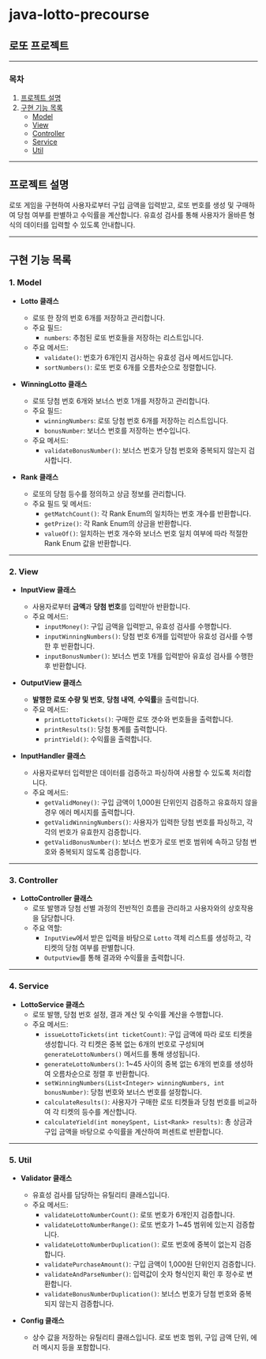 # java-lotto-precourse

## 로또 프로젝트

---

### 목차

1. [프로젝트 설명](#프로젝트-설명)
2. [구현 기능 목록](#구현-기능-목록)
    - [Model](#1-model)
    - [View](#2-view)
    - [Controller](#3-controller)
    - [Service](#4-service)
    - [Util](#5-util)

---

## 프로젝트 설명

로또 게임을 구현하여 사용자로부터 구입 금액을 입력받고, 로또 번호를 생성 및 구매하여 당첨 여부를 판별하고 수익률을 계산합니다. 유효성 검사를 통해 사용자가 올바른 형식의 데이터를 입력할 수 있도록 안내합니다.

---

## 구현 기능 목록

### 1. Model

- **Lotto 클래스**
    - 로또 한 장의 번호 6개를 저장하고 관리합니다.
    - 주요 필드:
        - `numbers`: 추첨된 로또 번호들을 저장하는 리스트입니다.
    - 주요 메서드:
        - `validate()`: 번호가 6개인지 검사하는 유효성 검사 메서드입니다.
        - `sortNumbers()`: 로또 번호 6개를 오름차순으로 정렬합니다.

- **WinningLotto 클래스**
    - 로또 당첨 번호 6개와 보너스 번호 1개를 저장하고 관리합니다.
    - 주요 필드:
        - `winningNumbers`: 로또 당첨 번호 6개를 저장하는 리스트입니다.
        - `bonusNumber`: 보너스 번호를 저장하는 변수입니다.
    - 주요 메서드:
        - `validateBonusNumber()`: 보너스 번호가 당첨 번호와 중복되지 않는지 검사합니다.

- **Rank 클래스**
    - 로또의 당첨 등수를 정의하고 상금 정보를 관리합니다.
    - 주요 필드 및 메서드:
        - `getMatchCount()`: 각 Rank Enum의 일치하는 번호 개수를 반환합니다.
        - `getPrize()`: 각 Rank Enum의 상금을 반환합니다.
        - `valueOf()`: 일치하는 번호 개수와 보너스 번호 일치 여부에 따라 적절한 Rank Enum 값을 반환합니다.

---

### 2. View

- **InputView 클래스**
    - 사용자로부터 **금액**과 **당첨 번호**를 입력받아 반환합니다.
    - 주요 메서드:
        - `inputMoney()`: 구입 금액을 입력받고, 유효성 검사를 수행합니다.
        - `inputWinningNumbers()`: 당첨 번호 6개를 입력받아 유효성 검사를 수행한 후 반환합니다.
        - `inputBonusNumber()`: 보너스 번호 1개를 입력받아 유효성 검사를 수행한 후 반환합니다.

- **OutputView 클래스**
    - **발행한 로또 수량 및 번호**, **당첨 내역**, **수익률**을 출력합니다.
    - 주요 메서드:
        - `printLottoTickets()`: 구매한 로또 갯수와 번호들을 출력합니다.
        - `printResults()`: 당첨 통계를 출력합니다.
        - `printYield()`: 수익률을 출력합니다.

- **InputHandler 클래스**
    - 사용자로부터 입력받은 데이터를 검증하고 파싱하여 사용할 수 있도록 처리합니다.
    - 주요 메서드:
        - `getValidMoney()`: 구입 금액이 1,000원 단위인지 검증하고 유효하지 않을 경우 에러 메시지를 출력합니다.
        - `getValidWinningNumbers()`: 사용자가 입력한 당첨 번호를 파싱하고, 각각의 번호가 유효한지 검증합니다.
        - `getValidBonusNumber()`: 보너스 번호가 로또 번호 범위에 속하고 당첨 번호와 중복되지 않도록 검증합니다.

---

### 3. Controller

- **LottoController 클래스**
    - 로또 발행과 당첨 선별 과정의 전반적인 흐름을 관리하고 사용자와의 상호작용을 담당합니다.
    - 주요 역할:
        - `InputView`에서 받은 입력을 바탕으로 `Lotto` 객체 리스트를 생성하고, 각 티켓의 당첨 여부를 판별합니다.
        - `OutputView`를 통해 결과와 수익률을 출력합니다.

---

### 4. Service

- **LottoService 클래스**
    - 로또 발행, 당첨 번호 설정, 결과 계산 및 수익률 계산을 수행합니다.
    - 주요 메서드:
        - `issueLottoTickets(int ticketCount)`: 구입 금액에 따라 로또 티켓을 생성합니다. 각 티켓은 중복 없는 6개의 번호로
          구성되며 `generateLottoNumbers()` 메서드를 통해 생성됩니다.
        - `generateLottoNumbers()`: 1~45 사이의 중복 없는 6개의 번호를 생성하여 오름차순으로 정렬 후 반환합니다.
        - `setWinningNumbers(List<Integer> winningNumbers, int bonusNumber)`: 당첨 번호와 보너스 번호를 설정합니다.
        - `calculateResults()`: 사용자가 구매한 로또 티켓들과 당첨 번호를 비교하여 각 티켓의 등수를 계산합니다.
        - `calculateYield(int moneySpent, List<Rank> results)`: 총 상금과 구입 금액을 바탕으로 수익률을 계산하여 퍼센트로 반환합니다.

---

### 5. Util

- **Validator 클래스**
    - 유효성 검사를 담당하는 유틸리티 클래스입니다.
    - 주요 메서드:
        - `validateLottoNumberCount()`: 로또 번호가 6개인지 검증합니다.
        - `validateLottoNumberRange()`: 로또 번호가 1~45 범위에 있는지 검증합니다.
        - `validateLottoNumberDuplication()`: 로또 번호에 중복이 없는지 검증합니다.
        - `validatePurchaseAmount()`: 구입 금액이 1,000원 단위인지 검증합니다.
        - `validateAndParseNumber()`: 입력값이 숫자 형식인지 확인 후 정수로 변환합니다.
        - `validateBonusNumberDuplication()`: 보너스 번호가 당첨 번호와 중복되지 않는지 검증합니다.

- **Config 클래스**
    - 상수 값을 저장하는 유틸리티 클래스입니다. 로또 번호 범위, 구입 금액 단위, 에러 메시지 등을 포함합니다.

